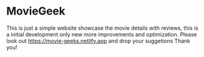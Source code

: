 # MovieGeek
This is just a simple website showcase the movie details with reviews, this is a initial development only new more improvements and optimization.
Please look out https://movie-geeks.netlify.app and drop your suggetions Thank you!
